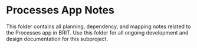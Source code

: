 # Processes App Notes

This folder contains all planning, dependency, and mapping notes related to the Processes app in BRIT. Use this folder for all ongoing development and design documentation for this subproject.
